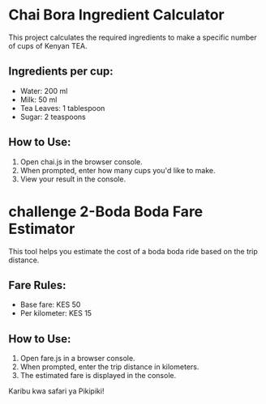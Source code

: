 # Chai Bora Ingredient Calculator

This project calculates the required ingredients to make a specific number of cups of Kenyan TEA.

## Ingredients per cup:
- Water: 200 ml
- Milk: 50 ml
- Tea Leaves: 1 tablespoon
- Sugar: 2 teaspoons

## How to Use:
1. Open chai.js in the browser console.
2. When prompted, enter how many cups you'd like to make.
3. View your result in the console.


# challenge 2-Boda Boda Fare Estimator

This tool helps you estimate the cost of a boda boda ride based on the trip distance.

## Fare Rules:
- Base fare: KES 50
- Per kilometer: KES 15

## How to Use:
1. Open fare.js in a browser console.
2. When prompted, enter the trip distance in kilometers.
3. The estimated fare is displayed in the console.

Karibu kwa safari ya Pikipiki!
